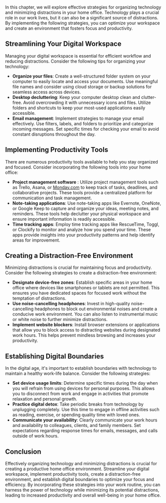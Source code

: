 
In this chapter, we will explore effective strategies for organizing technology and minimizing distractions in your home office. Technology plays a crucial role in our work lives, but it can also be a significant source of distractions. By implementing the following strategies, you can optimize your workspace and create an environment that fosters focus and productivity.

**Streamlining Your Digital Workspace**
---------------------------------------

Managing your digital workspace is essential for efficient workflow and reducing distractions. Consider the following tips for organizing your technology:

* **Organize your files**: Create a well-structured folder system on your computer to easily locate and access your documents. Use meaningful file names and consider using cloud storage or backup solutions for seamless access across devices.
* **Desktop decluttering**: Keep your computer desktop clean and clutter-free. Avoid overcrowding it with unnecessary icons and files. Utilize folders and shortcuts to keep your most-used applications easily accessible.
* **Email management**: Implement strategies to manage your email effectively. Use filters, labels, and folders to prioritize and categorize incoming messages. Set specific times for checking your email to avoid constant disruptions throughout the day.

**Implementing Productivity Tools**
-----------------------------------

There are numerous productivity tools available to help you stay organized and focused. Consider incorporating the following tools into your home office:

* **Project management software** : Utilize project management tools such as Trello, Asana, or [Monday.com](http://Monday.com) to keep track of tasks, deadlines, and collaborative projects. These tools provide a centralized platform for communication and task management.
* **Note-taking applications**: Use note-taking apps like Evernote, OneNote, or Google Keep to capture and organize your ideas, meeting notes, and reminders. These tools help declutter your physical workspace and ensure important information is readily accessible.
* **Time tracking apps**: Employ time tracking apps like RescueTime, Toggl, or Clockify to monitor and analyze how you spend your time. These apps provide insights into your productivity patterns and help identify areas for improvement.

**Creating a Distraction-Free Environment**
-------------------------------------------

Minimizing distractions is crucial for maintaining focus and productivity. Consider the following strategies to create a distraction-free environment:

* **Designate device-free zones**: Establish specific areas in your home office where devices like smartphones or tablets are not permitted. This ensures you have dedicated spaces for focused work without the temptation of distractions.
* **Use noise-cancelling headphones**: Invest in high-quality noise-cancelling headphones to block out environmental noises and create a conducive work environment. You can also listen to instrumental music or white noise to further minimize distractions.
* **Implement website blockers**: Install browser extensions or applications that allow you to block access to distracting websites during designated work hours. This helps prevent mindless browsing and increases your productivity.

**Establishing Digital Boundaries**
-----------------------------------

In the digital age, it's important to establish boundaries with technology to maintain a healthy work-life balance. Consider the following strategies:

* **Set device usage limits**: Determine specific times during the day when you will refrain from using devices for personal purposes. This allows you to disconnect from work and engage in activities that promote relaxation and personal growth.
* **Practice digital detox**: Take periodic breaks from technology by unplugging completely. Use this time to engage in offline activities such as reading, exercise, or spending quality time with loved ones.
* **Communicate your availability**: Clearly communicate your work hours and availability to colleagues, clients, and family members. Set expectations regarding response times for emails, messages, and calls outside of work hours.

**Conclusion**
--------------

Effectively organizing technology and minimizing distractions is crucial for creating a productive home office environment. Streamline your digital workspace, implement productivity tools, create a distraction-free environment, and establish digital boundaries to optimize your focus and efficiency. By incorporating these strategies into your work routine, you can harness the power of technology while minimizing its potential distractions, leading to increased productivity and overall well-being in your home office.
